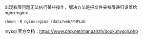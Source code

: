 出现权限问题无法执行某些操作，解决方法是把文件夹权限递归设置给 nginx:nginx

```
chown -R nginx:nginx /data/web/PHPLab
```

mysql 官方文档：https://www.php.net/manual/zh/book.mysqli.php